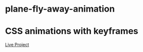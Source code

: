 # plane-fly-away-animation
# CSS animations with keyframes
[Live Project](https://razelraz.github.io/plane-fly-away-animation/)
